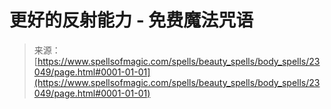 <!--yml

类别：未分类

日期：2024年06月12日 19:07:53

-->

# 更好的反射能力 - 免费魔法咒语

> 来源：[https://www.spellsofmagic.com/spells/beauty_spells/body_spells/23049/page.html#0001-01-01](https://www.spellsofmagic.com/spells/beauty_spells/body_spells/23049/page.html#0001-01-01)
